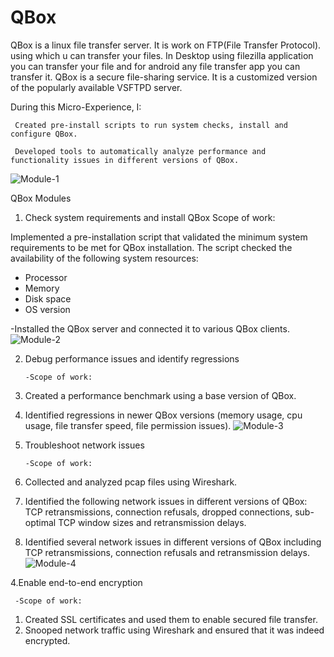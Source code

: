 # QBox

QBox is a linux file transfer server. It is work on FTP(File Transfer Protocol). using which u can transfer your files.
In Desktop using filezilla application you can transfer your file and for android any file transfer app you can transfer it.
QBox is a secure file-sharing service. It is a customized version of the popularly available VSFTPD server.

During this Micro-Experience, I:

     Created pre-install scripts to run system checks, install and configure QBox.

     Developed tools to automatically analyze performance and functionality issues in different versions of QBox.
     
![Module-1](https://user-images.githubusercontent.com/52848980/88693642-28fac000-d11d-11ea-9c0c-5de342077e68.png)

QBox Modules

1. Check system requirements and install QBox
          Scope of work:
 
Implemented a pre-installation script that validated the minimum system requirements to be met for QBox installation. The script checked the availability of the following system resources:

- Processor
- Memory
- Disk space
- OS version

-Installed the QBox server and connected it to various QBox clients.
![Module-2](https://user-images.githubusercontent.com/52848980/88693649-2bf5b080-d11d-11ea-9ae4-6aba4820d67d.jpg)

2. Debug performance issues and identify regressions

       -Scope of work:

1. Created a performance benchmark using a base version of QBox.
2. Identified regressions in newer QBox versions (memory usage, cpu usage, file transfer speed, file permission issues).
![Module-3](https://user-images.githubusercontent.com/52848980/88693660-2ef0a100-d11d-11ea-8c11-cff185833823.jpg)

3. Troubleshoot network issues

       -Scope of work:

1. Collected and analyzed pcap files using Wireshark.
2. Identified the following network issues in different versions of QBox: TCP retransmissions, connection refusals, dropped connections, sub-optimal TCP window sizes and retransmission delays.
3. Identified several network issues in different versions of QBox including TCP retransmissions, connection refusals and retransmission delays.
![Module-4](https://user-images.githubusercontent.com/52848980/88693670-31eb9180-d11d-11ea-806e-54b4225b1142.jpg)

4.Enable end-to-end encryption
  
     -Scope of work:

1. Created SSL certificates and used them to enable secured file transfer.
2. Snooped network traffic using Wireshark and ensured that it was indeed encrypted.
